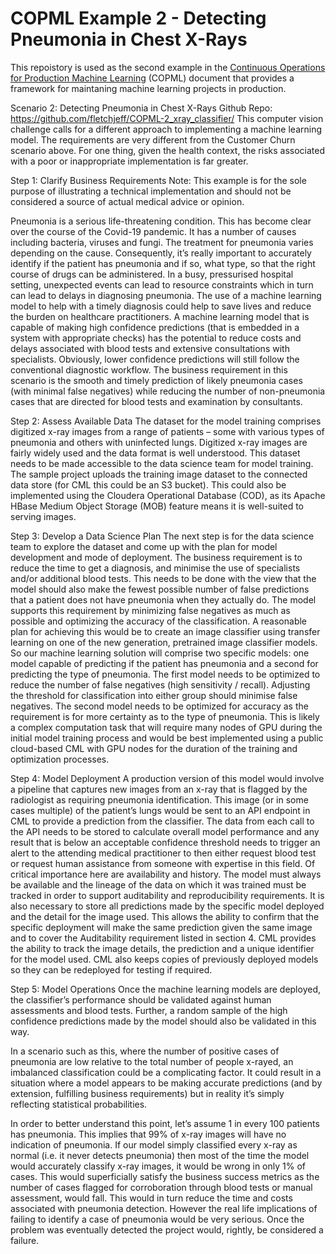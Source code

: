# COPML Example 2 - Detecting Pneumonia in Chest X-Rays
This repoistory is used as the second example in the [Continuous Operations for Production Machine Learning](https://linktothis.com) (COPML) document that provides a framework for maintaning machine learning projects in production.

Scenario 2: Detecting Pneumonia in Chest X-Rays
Github Repo: https://github.com/fletchjeff/COPML-2_xray_classifier/
This computer vision challenge calls for a different approach to implementing a machine learning model. The requirements are very different from the Customer Churn scenario above. For one thing, given the health context, the risks associated with a poor or inappropriate implementation is far greater.


Step 1: Clarify Business Requirements
Note: This example is for the sole purpose of illustrating a technical implementation and should not be considered a source of actual medical advice or opinion. 

Pneumonia is a serious life-threatening condition. This has become clear over the course of the Covid-19 pandemic. It has a number of causes including bacteria, viruses and fungi. The treatment for pneumonia varies depending on the cause. Consequently, it’s really important to accurately identify if the patient has pneumonia and if so, what type, so that the right course of drugs can be administered. In a busy, pressurised hospital setting, unexpected events can lead to resource constraints which in turn can lead to delays in diagnosing pneumonia. The use of a machine learning model to help with a timely diagnosis could help to save lives and reduce the burden on healthcare practitioners. A machine learning model that is capable of making high confidence predictions (that is embedded in a system with appropriate checks) has the potential to reduce costs and delays associated with blood tests and extensive consultations with specialists. Obviously, lower confidence predictions will still follow the conventional diagnostic workflow. The business requirement in this scenario is the smooth and timely prediction of likely pneumonia cases (with minimal false negatives) while reducing the number of non-pneumonia cases that are directed for blood tests and examination by consultants.  

Step 2: Assess Available Data
The dataset for the model training comprises digitized x-ray images from a range of patients – some with various types of pneumonia and others with uninfected lungs. Digitized x-ray images are fairly widely used and the data format is well understood. This dataset needs to be made accessible to the data science team for model training. The sample project uploads the training image dataset to the connected data store (for CML this could be an S3 bucket). This could also be implemented using the Cloudera Operational Database (COD), as its Apache HBase Medium Object Storage (MOB) feature means it is well-suited to serving images. 

Step 3: Develop a Data Science Plan
The next step is for the data science team to explore the dataset and come up with the plan for model development and mode of deployment. The business requirement is to reduce the time to get a diagnosis, and minimise the use of specialists and/or additional blood tests. This needs to be done with the view that the model should also make the fewest possible number of false predictions that a patient does not have pneumonia when they actually do.  The model supports this requirement by minimizing false negatives as much as possible and optimizing the accuracy of the classification. A reasonable plan for achieving this would be to create an image classifier using transfer learning on one of the new generation, pretrained image classifier models. So our machine learning solution will comprise two specific models: one model capable of predicting if the patient has pneumonia and a second for predicting the type of pneumonia. The first model needs to be optimized to reduce the number of false negatives (high sensitivity / recall). Adjusting the threshold for classification into either group should minimise false negatives. The second model needs to be optimized for accuracy as the requirement is for more certainty as to the type of pneumonia. This is likely a complex computation task that will require many nodes of GPU during the initial model training process and would be best implemented using a public cloud-based CML with GPU nodes for the duration of the training and optimization processes.


Step 4: Model Deployment 
A production version of this model would involve a pipeline that captures new images from an x-ray that is flagged by the radiologist as requiring pneumonia identification. This image (or in some cases multiple) of the patient’s lungs would be sent to an API endpoint in CML to provide a prediction from the classifier. The data from each call to the API needs to be stored to calculate overall model performance and any result that is below an acceptable confidence threshold needs to trigger an alert to the attending medical practitioner to then either request blood test or request human assistance from someone with expertise in this field. Of critical importance here are availability and history. The model must always be available and the lineage of the data on which it was trained must be tracked in order to support auditability and reproducibility requirements. It is also necessary to store all predictions made by the specific model deployed and the detail for the image used. This allows the ability to confirm that the specific deployment will make the same prediction given the same image and to cover the Auditability requirement listed in section 4. CML provides the ability to track the image details, the prediction and a unique identifier for the model used. CML also keeps copies of previously deployed models so they can be redeployed for testing if required. 

Step 5: Model Operations
Once the machine learning models are deployed, the classifier’s performance should be validated against human assessments and blood tests. Further, a random sample of the high confidence predictions made by the model should also be validated in this way. 

In a scenario such as this, where the number of positive cases of pneumonia are low relative to the total number of people x-rayed, an imbalanced classification could be a complicating factor. It could result in a situation where a model appears to be making accurate predictions (and by extension, fulfilling business requirements) but in reality it’s simply reflecting statistical probabilities. 

In order to better understand this point, let’s assume 1 in every 100 patients has pneumonia. This implies that 99% of x-ray images will have no indication of pneumonia. If our model simply classified every x-ray as normal (i.e. it never detects pneumonia) then most of the time the model would accurately classify x-ray images, it would be wrong in only 1% of cases. This would superficially satisfy the business success metrics as the number of cases flagged for corroboration through blood tests or manual assessment, would fall. This would in turn reduce the time and costs associated with pneumonia detection. However the real life implications of failing to identify a case of pneumonia would be very serious. Once the problem was eventually detected the project would, rightly, be considered a failure. 
